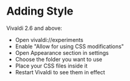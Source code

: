 Adding Style
============

Vivaldi 2.6 and above:

* Open vivaldi://experiments
* Enable "Allow for using CSS modifications"
* Open Appearance section in settings
* Choose the folder you want to use
* Place your CSS files inside it
* Restart Vivaldi to see them in effect


